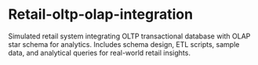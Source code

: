 # Retail-oltp-olap-integration
Simulated retail system integrating OLTP transactional database with OLAP star schema for analytics. Includes schema design, ETL scripts, sample data, and analytical queries for real-world retail insights.
